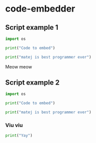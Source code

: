 # code-embedder


## Script example 1
```python:examples/example.py
import os

print("Code to embed")

print("matej is best programmer ever")
```

Meow meow

## Script example 2
```python:examples/example.py
import os

print("Code to embed")

print("matej is best programmer ever")
```

### Viu viu
```python
print("Yay")
```
